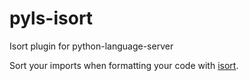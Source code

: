 # pyls-isort
Isort plugin for python-language-server

Sort your imports when formatting your code with [isort](http://isort.readthedocs.io/en/latest/).
